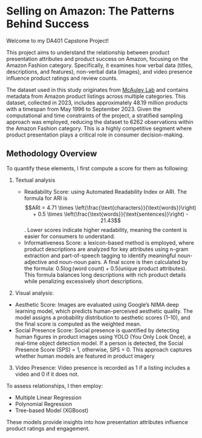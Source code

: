 # Selling on Amazon: The Patterns Behind Success
Welcome to my DA401 Capstone Project!

This project aims to understand the relationship between product presentation attributes and product success on Amazon, focusing on the Amazon Fashion category. Specifically, it examines how verbal data (titles, descriptions, and features), non-verbal data (images), and video presence influence product ratings and review counts. 

The dataset used in this study originates from [McAuley Lab](https://amazon-reviews-2023.github.io/main.html) and contains metadata from Amazon product listings across multiple categories. This dataset, collected in 2023, includes approximately 48.19 million products with a timespan from May 1996 to September 2023. Given the computational and time constraints of the project, a stratified sampling approach was employed, reducing the dataset to 6262 observations within the Amazon Fashion category. This is a highly competitive segment where product presentation plays a critical role in consumer decision-making. 


## Methodology Overview
To quantify these elements, I first compute a score for them as following: 
1. Textual analysis
    - Readability Score: using Automated Readability Index or ARI. The formula for ARI is $$ARI = 4.71 \times \left(\frac{\text{characters}}{\text{words}}\right) + 0.5 \times \left(\frac{\text{words}}{\text{sentences}}\right) - 21.43$$. Lower scores indicate higher readability, meaning the content is easier for consumers to understand.
    - Informativeness Score: a lexicon-based method is employed, where product descriptions are analyzed for key attributes using n-gram extraction and part-of-speech tagging to identify meaningful noun-adjective and noun-noun pairs. A final score is then calculated by the formula: $0.5 \log(\text{word count}) + 0.5 (\text{unique product attributes})$. This formula balances long descriptions with rich product details while penalizing excessively short descriptions.

2. Visual analysis:
  - Aesthetic Score: Images are evaluated using Google’s NIMA deep learning model, which predicts human-perceived aesthetic quality.
The model assigns a probability distribution to aesthetic scores (1–10), and the final score is computed as the weighted mean.
  - Social Presence Score: Social presence is quantified by detecting human figures in product images using YOLO (You Only Look Once), a real-time object detection model. If a person is detected, the Social Presence Score (SPS) = 1, otherwise, SPS = 0. This approach captures whether human models are featured in product imagery

3. Video Presence: Video presence is recorded as 1 if a listing includes a video and 0 if it does not.

To assess relationships, I then employ:
- Multiple Linear Regression
- Polynomial Regression
- Tree-based Model (XGBoost)

These models provide insights into how presentation attributes influence product ratings and engagement.
